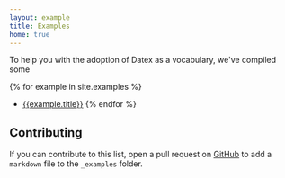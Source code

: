 ```yaml
---
layout: example
title: Examples
home: true
---
```


To help you with the adoption of Datex as a vocabulary, we've compiled some

{% for example in site.examples %}
* [{{example.title}}]({{example.id}})
{% endfor %}

## Contributing

If you can contribute to this list, open a pull request on [GitHub](https://github.com/osoc16/mobylink) to add a `markdown` file to the `_examples` folder.
